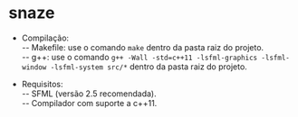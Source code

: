 # snaze

- Compilação:  
-- Makefile: use o comando ```make``` dentro da pasta raiz do projeto.  
-- g++: use o comando ```g++ -Wall -std=c++11 -lsfml-graphics -lsfml-window -lsfml-system src/*``` dentro da pasta raiz do projeto.

- Requisitos:  
-- SFML (versão 2.5 recomendada).  
-- Compilador com suporte a c++11.
